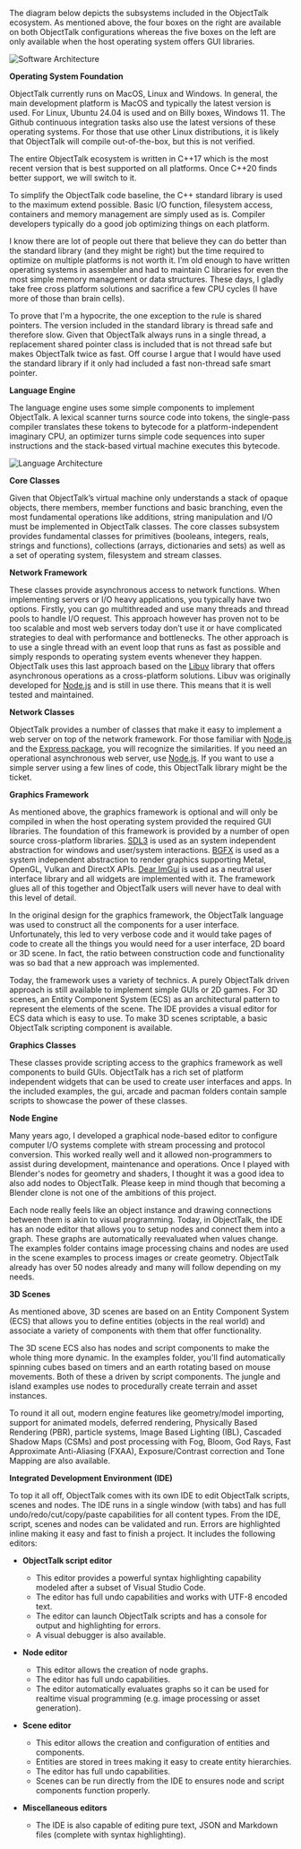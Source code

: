The diagram below depicts the subsystems included in the ObjectTalk ecosystem.
As mentioned above, the four boxes on the right are available on both ObjectTalk
configurations whereas the five boxes on the left are only available when the
host operating system offers GUI libraries.

![Software Architecture](img/software-architecture.png#center)

**Operating System Foundation**

ObjectTalk currently runs on MacOS, Linux and Windows. In general, the main development
platform is MacOS and typically the latest version is used.
For Linux, Ubuntu 24.04 is used and on Billy boxes, Windows 11. The Github continuous
integration tasks also use the latest versions of these operating systems. For those
that use other Linux distributions, it is likely that ObjectTalk will compile out-of-the-box,
but this is not verified.

The entire ObjectTalk ecosystem is written in C++17 which is the most recent version that
is best supported on all platforms. Once C++20 finds better support, we will switch to it.

To simplify the ObjectTalk code baseline, the C++ standard library is used to the maximum
extend possible. Basic I/O function, filesystem access, containers and memory management
are simply used as is. Compiler developers typically do a good job optimizing things on each platform.

I know there are lot of people out there that believe they can do better than the standard library
(and they might be right) but the time required to optimize on multiple platforms is not worth it.
I’m old enough to have written operating systems in assembler and had to maintain C libraries
for even the most simple memory management or data structures. These days, I gladly take free
cross platform solutions and sacrifice a few CPU cycles (I have more of those than brain cells).

To prove that I'm a hypocrite, the one exception to the rule is shared pointers. The version
included in the standard library is thread safe and therefore slow. Given that ObjectTalk always
runs in a single thread, a replacement shared pointer class is included that is not thread safe but
makes ObjectTalk twice as fast. Off course I argue that I would have used the standard library
if it only had included a fast non-thread safe smart pointer.

**Language Engine**

The language engine uses some simple components to implement ObjectTalk. A lexical scanner turns
source code into tokens, the single-pass compiler translates these tokens to bytecode for a
platform-independent imaginary CPU, an optimizer turns simple code sequences into super instructions
and the stack-based virtual machine executes this bytecode.

![Language Architecture](img/language-architecture.png#center)

**Core Classes**

Given that ObjectTalk’s virtual machine only understands a stack of opaque objects, there members,
member functions and basic branching, even the most fundamental operations like additions,
string manipulation and I/O must be implemented in ObjectTalk classes. The core classes subsystem
provides fundamental classes for primitives (booleans, integers, reals, strings and functions),
collections (arrays, dictionaries and sets) as well as a set of operating system, filesystem and
stream classes.

**Network Framework**

These classes provide asynchronous access to network functions.
When implementing servers or I/O heavy applications, you typically have two options. Firstly,
you can go multithreaded and use many threads and thread pools to handle I/O request.
This approach however has proven not to be too scalable and most web servers today don’t use it
or have complicated strategies to deal with performance and bottlenecks. The other approach is
to use a single thread with an event loop that runs as fast as possible and simply responds to
operating system events whenever they happen. ObjectTalk uses this last approach based on the
[Libuv](http://docs.libuv.org/) library that offers asynchronous operations as a cross-platform
solutions. Libuv was originally developed for [Node.js](https://nodejs.org/) and is still in use
there. This means that it is well tested and maintained.

**Network Classes**

ObjectTalk provides a number of classes that make it easy to implement a web server on top of
the network framework. For those familiar with [Node.js](https://nodejs.org/) and the
[Express package](https://expressjs.com), you will recognize the similarities. If you need an
operational asynchronous web server, use [Node.js](https://nodejs.org/). If you want to use a
simple server using a few lines of code, this ObjectTalk library might be the ticket.

**Graphics Framework**

As mentioned above, the graphics framework is optional and will only be compiled in when the
host operating system provided the required GUI libraries. The foundation of this framework
is provided by a number of open source cross-platform libraries. [SDL3](https://github.com/libsdl-org/SDL)
is used as an system independent abstraction for windows and user/system interactions.
[BGFX](https://github.com/bkaradzic/bgfx) is used as a system independent abstraction to render
graphics supporting Metal, OpenGL, Vulkan and DirectX APIs. [Dear ImGui](https://github.com/ocornut/imgui)
is used as a neutral user interface library and all widgets are implemented with it.
The framework glues all of this together and ObjectTalk users will never have to deal with this level of detail.

In the original design for the graphics framework, the ObjectTalk language was used to construct all
the components for a user interface. Unfortunately, this led to very verbose code and it would take
pages of code to create all the things you would need for a user interface, 2D board or 3D scene.
In fact, the ratio between construction code and functionality was so bad that a new approach was implemented.

Today, the framework uses a variety of technics. A purely ObjectTalk driven approach is still
available to implement simple GUIs or 2D games. For 3D scenes, an Entity Component System (ECS)
as an architectural pattern to represent the elements of the scene. The IDE provides a visual
editor for ECS data which is easy to use. To make 3D scenes scriptable, a basic ObjectTalk scripting
component is available.

**Graphics Classes**

These classes provide scripting access to the graphics framework as well components to build GUIs.
ObjectTalk has a rich set of platform independent widgets that can be used to create user interfaces and apps.
In the included examples, the gui, arcade and pacman folders contain sample scripts to showcase
the power of these classes.

**Node Engine**

Many years ago, I developed a graphical node-based editor to configure computer I/O systems complete
with stream processing and protocol conversion. This worked really well and it allowed non-programmers
to assist during development, maintenance and operations. Once I played with Blender's nodes for geometry
and shaders, I thought it was a good idea to also add nodes to ObjectTalk. Please keep in mind though
that becoming a Blender clone is not one of the ambitions of this project.

Each node really feels like an object instance and drawing connections between them is akin to visual
programming. Today, in ObjectTalk, the IDE has an node editor that allows you to setup nodes and connect
them into a graph. These graphs are automatically reevaluated when values change. The examples folder
contains image processing chains and nodes are used in the scene examples to process images or create geometry.
ObjectTalk already has over 50 nodes already and many will follow depending on my needs.

**3D Scenes**

As mentioned above, 3D scenes are based on an Entity Component System (ECS) that allows you to define
entities (objects in the real world) and associate a variety of components with them that offer functionality.

The 3D scene ECS also has nodes and script components to make the whole thing more dynamic. In the
examples folder, you'll find automatically spinning cubes based on timers and an earth rotating based
on mouse movements. Both of these a driven by script components. The jungle and island examples use
nodes to procedurally create terrain and asset instances.

To round it all out, modern engine features like geometry/model importing, support for animated models,
deferred rendering, Physically Based Rendering (PBR), particle systems, Image Based Lighting (IBL),
Cascaded Shadow Maps (CSMs) and post processing with Fog, Bloom, God Rays, Fast Approximate Anti-Aliasing (FXAA),
Exposure/Contrast correction and Tone Mapping are also available.

**Integrated Development Environment (IDE)**

To top it all off, ObjectTalk comes with its own IDE to edit ObjectTalk scripts, scenes and nodes.
The IDE runs in a single window (with tabs) and has full undo/redo/cut/copy/paste capabilities
for all content types. From the IDE, script, scenes and nodes can be validated and run.
Errors are highlighted inline making it easy and fast to finish a project. It includes the
following editors:

- **ObjectTalk script editor**
	- This editor provides a powerful syntax highlighting capability modeled after a subset of Visual Studio Code.
	- The editor has full undo capabilities and works with UTF-8 encoded text.
	- The editor can launch ObjectTalk scripts and has a console for output and highlighting for errors.
	- A visual debugger is also available.

- **Node editor**
	- This editor allows the creation of node graphs.
	- The editor has full undo capabilities.
	- The editor automatically evaluates graphs so it can be used for realtime visual programming (e.g. image processing or asset generation).

- **Scene editor**
	- This editor allows the creation and configuration of entities and components.
	- Entities are stored in trees making it easy to create entity hierarchies.
	- The editor has full undo capabilities.
	- Scenes can be run directly from the IDE to ensures node and script components function properly.

- **Miscellaneous editors**
	- The IDE is also capable of editing pure text, JSON and Markdown files (complete with syntax highlighting).
